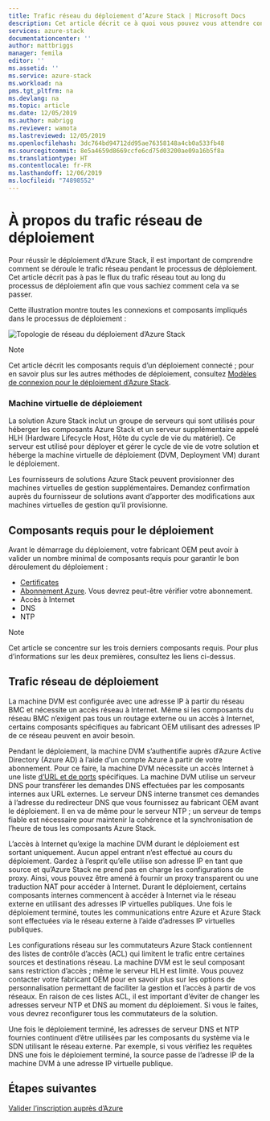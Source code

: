 ```yaml
---
title: Trafic réseau du déploiement d’Azure Stack | Microsoft Docs
description: Cet article décrit ce à quoi vous pouvez vous attendre concernant les processus réseau du déploiement d’Azure Stack.
services: azure-stack
documentationcenter: ''
author: mattbriggs
manager: femila
editor: ''
ms.assetid: ''
ms.service: azure-stack
ms.workload: na
pms.tgt_pltfrm: na
ms.devlang: na
ms.topic: article
ms.date: 12/05/2019
ms.author: mabrigg
ms.reviewer: wamota
ms.lastreviewed: 12/05/2019
ms.openlocfilehash: 3dc764bd94712dd95ae76358148a4cb0a533fb48
ms.sourcegitcommit: 8e5a4659d8669ccfe6cd75d03200ae09a16b5f8a
ms.translationtype: HT
ms.contentlocale: fr-FR
ms.lasthandoff: 12/06/2019
ms.locfileid: "74898552"
---
```

# <a name="about-deployment-network-traffic"></a>À propos du trafic réseau de déploiement
Pour réussir le déploiement d’Azure Stack, il est important de comprendre comment se déroule le trafic réseau pendant le processus de déploiement. Cet article décrit pas à pas le flux du trafic réseau tout au long du processus de déploiement afin que vous sachiez comment cela va se passer.

Cette illustration montre toutes les connexions et composants impliqués dans le processus de déploiement :

![Topologie de réseau du déploiement d’Azure Stack](media/deployment-networking/figure1.png)

> [!NOTE]
> Cet article décrit les composants requis d’un déploiement connecté ; pour en savoir plus sur les autres méthodes de déploiement, consultez [Modèles de connexion pour le déploiement d’Azure Stack](azure-stack-connection-models.md).

### <a name="the-deployment-vm"></a>Machine virtuelle de déploiement
La solution Azure Stack inclut un groupe de serveurs qui sont utilisés pour héberger les composants Azure Stack et un serveur supplémentaire appelé HLH (Hardware Lifecycle Host, Hôte du cycle de vie du matériel). Ce serveur est utilisé pour déployer et gérer le cycle de vie de votre solution et héberge la machine virtuelle de déploiement (DVM, Deployment VM) durant le déploiement.

Les fournisseurs de solutions Azure Stack peuvent provisionner des machines virtuelles de gestion supplémentaires. Demandez confirmation auprès du fournisseur de solutions avant d’apporter des modifications aux machines virtuelles de gestion qu’il provisionne.

## <a name="deployment-requirements"></a>Composants requis pour le déploiement
Avant le démarrage du déploiement, votre fabricant OEM peut avoir à valider un nombre minimal de composants requis pour garantir le bon déroulement du déploiement :

-   [Certificates](azure-stack-pki-certs.md)
-   [Abonnement Azure](azure-stack-validate-registration.md). Vous devrez peut-être vérifier votre abonnement.
-   Accès à Internet
-   DNS
-   NTP

> [!NOTE]
> Cet article se concentre sur les trois derniers composants requis. Pour plus d’informations sur les deux premières, consultez les liens ci-dessus.

## <a name="deployment-network-traffic"></a>Trafic réseau de déploiement
La machine DVM est configurée avec une adresse IP à partir du réseau BMC et nécessite un accès réseau à Internet. Même si les composants du réseau BMC n’exigent pas tous un routage externe ou un accès à Internet, certains composants spécifiques au fabricant OEM utilisant des adresses IP de ce réseau peuvent en avoir besoin.

Pendant le déploiement, la machine DVM s’authentifie auprès d’Azure Active Directory (Azure AD) à l’aide d’un compte Azure à partir de votre abonnement. Pour ce faire, la machine DVM nécessite un accès Internet à une liste [d’URL et de ports](azure-stack-integrate-endpoints.md) spécifiques. La machine DVM utilise un serveur DNS pour transférer les demandes DNS effectuées par les composants internes aux URL externes. Le serveur DNS interne transmet ces demandes à l’adresse du redirecteur DNS que vous fournissez au fabricant OEM avant le déploiement. Il en va de même pour le serveur NTP ; un serveur de temps fiable est nécessaire pour maintenir la cohérence et la synchronisation de l’heure de tous les composants Azure Stack.

L’accès à Internet qu’exige la machine DVM durant le déploiement est sortant uniquement. Aucun appel entrant n’est effectué au cours du déploiement. Gardez à l’esprit qu’elle utilise son adresse IP en tant que source et qu’Azure Stack ne prend pas en charge les configurations de proxy. Ainsi, vous pouvez être amené à fournir un proxy transparent ou une traduction NAT pour accéder à Internet. Durant le déploiement, certains composants internes commencent à accéder à Internet via le réseau externe en utilisant des adresses IP virtuelles publiques. Une fois le déploiement terminé, toutes les communications entre Azure et Azure Stack sont effectuées via le réseau externe à l’aide d’adresses IP virtuelles publiques.

Les configurations réseau sur les commutateurs Azure Stack contiennent des listes de contrôle d’accès (ACL) qui limitent le trafic entre certaines sources et destinations réseau. La machine DVM est le seul composant sans restriction d’accès ; même le serveur HLH est limité. Vous pouvez contacter votre fabricant OEM pour en savoir plus sur les options de personnalisation permettant de faciliter la gestion et l’accès à partir de vos réseaux. En raison de ces listes ACL, il est important d’éviter de changer les adresses serveur NTP et DNS au moment du déploiement. Si vous le faites, vous devrez reconfigurer tous les commutateurs de la solution.

Une fois le déploiement terminé, les adresses de serveur DNS et NTP fournies continuent d’être utilisées par les composants du système via le SDN utilisant le réseau externe. Par exemple, si vous vérifiez les requêtes DNS une fois le déploiement terminé, la source passe de l’adresse IP de la machine DVM à une adresse IP virtuelle publique.

## <a name="next-steps"></a>Étapes suivantes
[Valider l’inscription auprès d’Azure](azure-stack-validate-registration.md)
